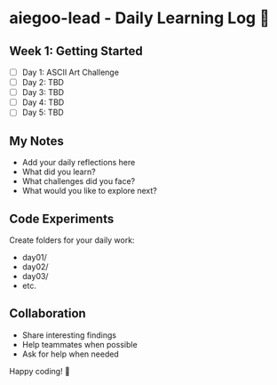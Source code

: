 # aiegoo-lead - Daily Learning Log 📝

## Week 1: Getting Started
- [ ] Day 1: ASCII Art Challenge
- [ ] Day 2: TBD
- [ ] Day 3: TBD
- [ ] Day 4: TBD
- [ ] Day 5: TBD

## My Notes
- Add your daily reflections here
- What did you learn?
- What challenges did you face?
- What would you like to explore next?

## Code Experiments
Create folders for your daily work:
- day01/
- day02/
- day03/
- etc.

## Collaboration
- Share interesting findings
- Help teammates when possible
- Ask for help when needed

Happy coding! 🚀
